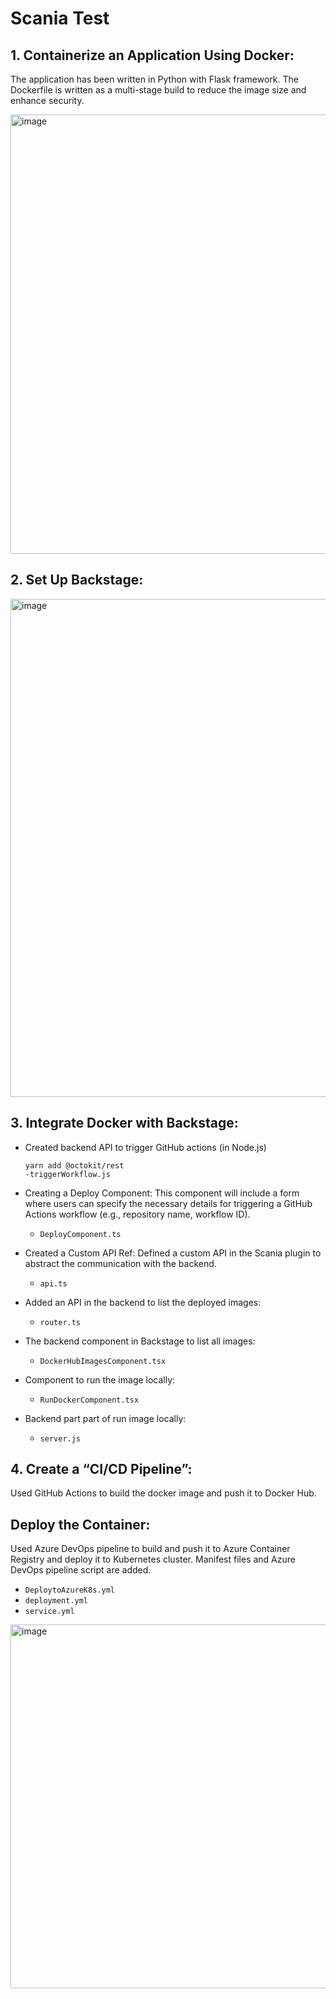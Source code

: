 # Scania Test

## 1. Containerize an Application Using Docker:
The application has been written in Python with Flask framework. The Dockerfile is written as a multi-stage build to reduce the image size and enhance security.

<img width="703" alt="image" src="https://github.com/iamsthita/scania/assets/132139960/c12d23f4-9999-4715-9c06-09e5cf8b0674">


## 2. Set Up Backstage:
   
<img width="797" alt="image" src="https://github.com/iamsthita/scania/assets/132139960/1be39b2b-497e-448c-ad0d-b5e872b87f45">


## 3. Integrate Docker with Backstage:

- Created backend API to trigger GitHub actions (in Node.js)
  ```
  yarn add @octokit/rest
  -triggerWorkflow.js
  ```
- Creating a Deploy Component: This component will include a form where users can specify the necessary details for triggering a GitHub Actions workflow (e.g., repository name, workflow ID).
  - `DeployComponent.ts`

- Created a Custom API Ref: Defined a custom API in the Scania plugin to abstract the communication with the backend.
  - `api.ts`

- Added an API in the backend to list the deployed images:
  - `router.ts`

- The backend component in Backstage to list all images: 
  - `DockerHubImagesComponent.tsx`

- Component to run the image locally:
  - `RunDockerComponent.tsx`

- Backend part part of run image locally:
  - `server.js`

## 4. Create a “CI/CD Pipeline”:
   Used GitHub Actions to build the docker image and push it to Docker Hub.
  
## Deploy the Container: 
Used Azure DevOps pipeline to build and push it to Azure Container Registry and deploy it to Kubernetes cluster.
Manifest files and Azure DevOps pipeline script are added.
- `DeploytoAzureK8s.yml`
- `deployment.yml`
- `service.yml`

<img width="582" alt="image" src="https://github.com/iamsthita/scania/assets/132139960/93a362bc-e0c7-43a3-860d-5ac617870b03">
